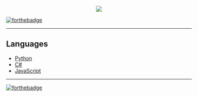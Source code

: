 
<div align="center">

[![](https://jungladigital.com/wp-content/uploads/2019/03/codewars-800-350.png)](https://www.codewars.com/users/pumacens)
</div>

[![forthebadge](https://forthebadge.com/images/badges/winter-is-coming.svg)](https://forthebadge.com)

<hr>

## Languages
- [Python](Python)
- [C#](CSharp)
- [JavaScript](JavaScript)

<hr>

[![forthebadge](https://forthebadge.com/images/badges/60-percent-of-the-time-works-every-time.svg)](https://forthebadge.com)